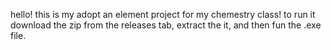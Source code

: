 hello! this is my adopt an element project for my chemestry class! to run it download the zip from the releases tab, extract the it, and then fun the .exe file.
